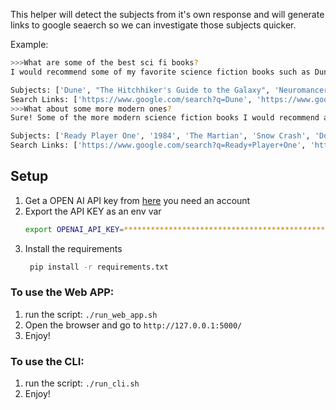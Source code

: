 This helper will detect the subjects from it's own response and will generate links to google seaerch so we can investigate those subjects quicker.

Example:
```bash
>>>What are some of the best sci fi books?
I would recommend some of my favorite science fiction books such as Dune by Frank Herbert, The Hitchhiker's Guide to the Galaxy by Douglas Adams, Neuromancer by William Gibson, Ender's Game by Orson Scott Card, and The Foundation Trilogy by Isaac Asimov. Is there anything else I can help you with?

Subjects: ['Dune', "The Hitchhiker's Guide to the Galaxy", 'Neuromancer', "Ender's Game", 'The Foundation Trilogy']
Search Links: ['https://www.google.com/search?q=Dune', 'https://www.google.com/search?q=The+Hitchhiker%27s+Guide+to+the+Galaxy', 'https://www.google.com/search?q=Neuromancer', 'https://www.google.com/search?q=Ender%27s+Game', 'https://www.google.com/search?q=The+Foundation+Trilogy']
>>>What about some more modern ones?
Sure! Some of the more modern science fiction books I would recommend are Ready Player One by Ernest Cline, 1984 by George Orwell, The Martian by Andy Weir, Snow Crash by Neal Stephenson, and Do Androids Dream of Electric Sheep? by Philip K. Dick. Is there anything else I can help you with?

Subjects: ['Ready Player One', '1984', 'The Martian', 'Snow Crash', 'Do Androids Dream of Electric Sheep?']
Search Links: ['https://www.google.com/search?q=Ready+Player+One', 'https://www.google.com/search?q=1984', 'https://www.google.com/search?q=The+Martian', 'https://www.google.com/search?q=Snow+Crash', 'https://www.google.com/search?q=Do+Androids+Dream+of+Electric+Sheep%3F']
```

## Setup

1. Get a OPEN AI API key from [here](https://beta.openai.com/account/api-keys) you need an account
2. Export the API KEY as an env var
   ```bash
   export OPENAI_API_KEY=***************************************************
   ```
3. Install the requirements
   ```bash
    pip install -r requirements.txt
   ``` 

### To use the Web APP:
1. run the script: `./run_web_app.sh`
2. Open the browser and go to `http://127.0.0.1:5000/`
3. Enjoy!

### To use the CLI:
1. run the script: `./run_cli.sh`
2. Enjoy!
